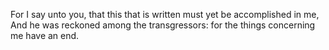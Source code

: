 For I say unto you, that this that is written must yet be accomplished in me, And he was reckoned among the transgressors: for the things concerning me have an end.
